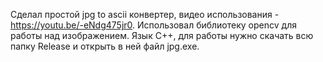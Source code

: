Сделал простой jpg to ascii конвертер, видео использования - https://youtu.be/-eNdg475jr0.
Использовал библиотеку opencv для работы над изображением. Язык C++, для работы нужно скачать всю папку Release и открыть в ней файл jpg.exe.
